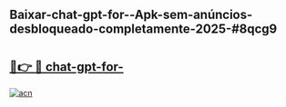 ## Baixar-chat-gpt-for--Apk-sem-anúncios-desbloqueado-completamente-2025-#8qcg9

# <h2><a href="https://ainizakaria.my?title=chat-gpt-for-&ref=20M">🔗👉 🔴 chat-gpt-for-</a></h2>

[![acn](https://github.com/user-attachments/assets/0f9c940e-d8b0-45ae-aac7-cd30a18b3e1c)](https://ainizakaria.my?title=chat-gpt-for-&ref=20M)

